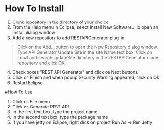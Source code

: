 # How To Install
1. Clone repository in the directory of your choice
2. From the Help menu in Eclipse, select Install New Software... to open an Install dialog window.
3. Add a new repository to add RESTAPIGenerator plug-in:
  > Click on the Add... button to open the New Repository dialog window.
  > Type API Generator Update Site in the site Name text box.
  > Click on Local and search updateSite directory in the RESTAPIGenerator clone repository and click OK.
4. Check boxes "REST API Generator" and click on Next buttons.
5. Click on Finish and when popup Security Warning appeared, click on Ok
6. Restart Eclipse

#How To Use
1. Click on File menu
2. Click on Generate REST API
3. In the first text box, type the project name
4. In the second text box, type the package name
5. If you have jetty on Eclipse, right click on project Run As -> Run Jetty
